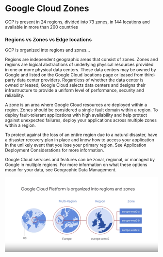 # Google Cloud Zones

GCP is present in 24 regions, divided into 73 zones, in 144 locations and available in more than 200 countries


### Regions vs Zones vs Edge locations

GCP is organized into regions and zones...

Regions are independent geographic areas that consist of zones. Zones and regions are logical abstractions of underlying physical resources provided in one or more physical data centers. These data centers may be owned by Google and listed on the Google Cloud locations page or leased from third-party data center providers. Regardless of whether the data center is owned or leased, Google Cloud selects data centers and designs their infrastructure to provide a uniform level of performance, security and reliability.

A zone is an area where Google Cloud resources are deployed within a region. Zones should be considered a single fault domain within a region. To deploy fault-tolerant applications with high availability and help protect against unexpected failures, deploy your applications across multiple zones within a region.

To protect against the loss of an entire region due to a natural disaster, have a disaster recovery plan in place and know how to access your application in the unlikely event that you lose your primary region. See Application Deployment Considerations for more information.

Google Cloud services and features can be zonal, regional, or managed by Google in multiple regions. For more information on what these options mean for your data, see Geographic Data Management.

<img src="./img/1_ViGJjUX0RHPH0GC3PLLIaA.png" />
